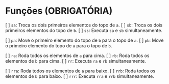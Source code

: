 # Funções (OBRIGATÓRIA)

[ ] `sa`: Troca os dois primeiros elementos do topo de `a`.
[ ] `sb`: Troca os dois primeiros elementos do topo de `b`.
[ ] `ss`: Executa `sa` e `sb` simultaneamente.

[ ] `pa`: Move o primeiro elemento do topo de `b` para o topo de `a`.
[ ] `pb`: Move o primeiro elemento do topo de `a` para o topo de `b`.

[ ] `ra`: Roda todos os elementos de `a` para cima.
[ ] `rb`: Roda todos os elementos de `b` para cima.
[ ] `rr`: Executa `ra` e `rb` simultaneamente.

[ ] `rra`: Roda todos os elementos de `a` para baixo.
[ ] `rrb`: Roda todos os elementos de `b` para baixo.
[ ] `rrr`: Executa `rra` e `rrb` simultaneamente.